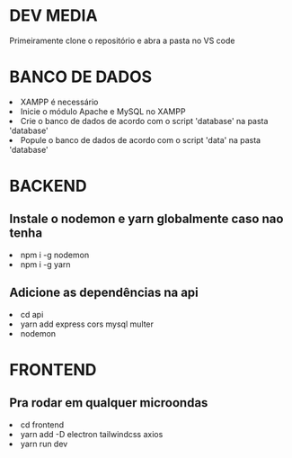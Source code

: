 # DEV MEDIA

Primeiramente clone o repositório e abra a pasta no VS code

<h1>BANCO DE DADOS</h1>
<li>XAMPP é necessário</li>
<li>Inicie o módulo Apache e MySQL no XAMPP</li>
<li>Crie o banco de dados de acordo com o script 'database' na pasta 'database'</li>
<li>Popule o banco de dados de acordo com o script 'data' na pasta 'database'</li>

<h1>BACKEND</h1>
<h2>Instale o nodemon e yarn globalmente caso nao tenha</h2>
<li>npm i -g nodemon</li>
<li>npm i -g yarn</li>
<h2>Adicione as dependências na api</h2>
<li>cd api</li>
<li>yarn add express cors mysql multer</li>
<li>nodemon</li>

<h1>FRONTEND</h1>
<h2>Pra rodar em qualquer microondas</h2>
<li>cd frontend</li>
<li>yarn add -D electron tailwindcss axios</li>
<li>yarn run dev</li>
